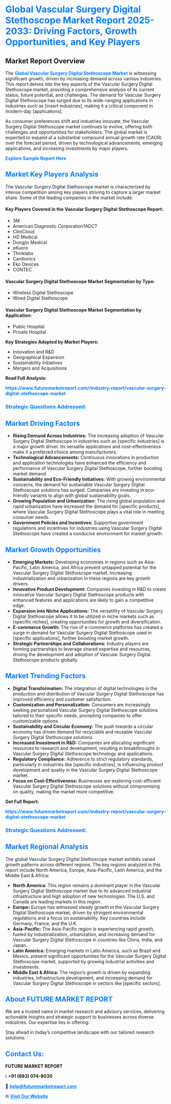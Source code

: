 <h1 style="color: #007BFF;">Global Vascular Surgery Digital Stethoscope Market Report 2025-2033: Driving Factors, Growth Opportunities, and Key Players</h1>

<section id="overview">
<h2>Market Report Overview</h2>
<p>The <a href="https://www.futuremarketreport.com//industry-report/vascular-surgery-digital-stethoscope-market" style="color: #007BFF; text-decoration: none;"><strong>Global Vascular Surgery Digital Stethoscope Market</strong></a> is witnessing significant growth, driven by increasing demand across various industries. This report delves into the key aspects of the Vascular Surgery Digital Stethoscope market, providing a comprehensive analysis of its current status, future potential, and challenges. The demand for Vascular Surgery Digital Stethoscope has surged due to its wide-ranging applications in industries such as [insert industries], making it a critical component in modern-day [applications].</p>
<p>As consumer preferences shift and industries innovate, the Vascular Surgery Digital Stethoscope market continues to evolve, offering both challenges and opportunities for stakeholders. The global market is expected to expand at a substantial compound annual growth rate (CAGR) over the forecast period, driven by technological advancements, emerging applications, and increasing investments by major players.</p>
</section>

<section id="overview">
<p><a href="https://www.futuremarketreport.com//request-sample/reportId=79875" style="color: #007BFF; text-decoration: none;"><strong>Explore Sample Report Here</strong></a></p>
</section>

<section id="key-players">
<h2 style="color: #007BFF;">Market Key Players Analysis</h2>
<p>The Vascular Surgery Digital Stethoscope market is characterized by intense competition among key players striving to capture a larger market share. Some of the leading companies in the market include:</p>
<h4>Key Players Covered in the Vascular Surgery Digital Stethoscope Report:</h4>
<ul><li>3M</li><li>American Diagnostic Corporation?ADC?</li><li>CliniCloud</li><li>HD Medical</li><li>Dongjin Medical</li><li>eKuore</li><li>Thinklabs</li><li>Cardionics</li><li>Eko Devices</li><li>CONTEC</li></ul>
<h4>Vascular Surgery Digital Stethoscope Market Segmentation by Type:</h4>
<ul><li>Wireless Digital Stethoscope</li><li>Wired Digital Stethoscope</li></ul>

<h4>Vascular Surgery Digital Stethoscope Market Segmentation by Application:</h4>
<ul><li>Public Hospital</li><li>Private Hospital</li></ul>
<p><strong>Key Strategies Adopted by Market Players:</strong></p>
<ul>
<li>Innovation and R&D</li>
<li>Geographical Expansion</li>
<li>Sustainability Initiatives</li>
<li>Mergers and Acquisitions</li>
</ul>
</section>

<section>
<p><strong>Read Full Analysis: </strong></p><a href="https://www.futuremarketreport.com//industry-report/vascular-surgery-digital-stethoscope-market" style="color: #007BFF; text-decoration: none;"><strong>https://www.futuremarketreport.com//industry-report/vascular-surgery-digital-stethoscope-market</strong></a>
<h3 style="color: #007BFF;">Strategic Questions Addressed:</h3>
</section>

<section id="driving-factors">
<h2 style="color: #007BFF;">Market Driving Factors</h2>
<ul>
<li><strong>Rising Demand Across Industries:</strong> The increasing adoption of Vascular Surgery Digital Stethoscope in industries such as [specific industries] is a major growth driver. Its versatile applications and cost-effectiveness make it a preferred choice among manufacturers.</li>
<li><strong>Technological Advancements:</strong> Continuous innovations in production and application technologies have enhanced the efficiency and performance of Vascular Surgery Digital Stethoscope, further boosting market demand.</li>
<li><strong>Sustainability and Eco-Friendly Initiatives:</strong> With growing environmental concerns, the demand for sustainable Vascular Surgery Digital Stethoscope solutions has surged. Companies are investing in eco-friendly variants to align with global sustainability goals.</li>
<li><strong>Growing Population and Urbanization:</strong> The rising global population and rapid urbanization have increased the demand for [specific products], where Vascular Surgery Digital Stethoscope plays a vital role in meeting consumer needs.</li>
<li><strong>Government Policies and Incentives:</strong> Supportive government regulations and incentives for industries using Vascular Surgery Digital Stethoscope have created a conducive environment for market growth.</li>
</ul>
</section>

<section id="growth-opportunities">
<h2 style="color: #007BFF;">Market Growth Opportunities</h2>
<ul>
<li><strong>Emerging Markets:</strong> Developing economies in regions such as Asia-Pacific, Latin America, and Africa present untapped potential for the Vascular Surgery Digital Stethoscope market. Increasing industrialization and urbanization in these regions are key growth drivers.</li>
<li><strong>Innovative Product Development:</strong> Companies investing in R&D to create innovative Vascular Surgery Digital Stethoscope products with enhanced features and applications are likely to gain a competitive edge.</li>
<li><strong>Expansion into Niche Applications:</strong> The versatility of Vascular Surgery Digital Stethoscope allows it to be utilized in niche markets such as [specific niches], creating opportunities for growth and diversification.</li>
<li><strong>E-commerce Growth:</strong> The rise of e-commerce platforms has created a surge in demand for Vascular Surgery Digital Stethoscope used in [specific applications], further boosting market growth.</li>
<li><strong>Strategic Partnerships and Collaborations:</strong> Industry players are forming partnerships to leverage shared expertise and resources, driving the development and adoption of Vascular Surgery Digital Stethoscope products globally.</li>
</ul>
</section>

<section id="trending-factors">
<h2 style="color: #007BFF;">Market Trending Factors</h2>
<ul>
<li><strong>Digital Transformation:</strong> The integration of digital technologies in the production and distribution of Vascular Surgery Digital Stethoscope has improved efficiency and customer satisfaction.</li>
<li><strong>Customization and Personalization:</strong> Consumers are increasingly seeking personalized Vascular Surgery Digital Stethoscope solutions tailored to their specific needs, prompting companies to offer customizable options.</li>
<li><strong>Sustainability and Circular Economy:</strong> The push towards a circular economy has driven demand for recyclable and reusable Vascular Surgery Digital Stethoscope solutions.</li>
<li><strong>Increased Investment in R&D:</strong> Companies are allocating significant resources to research and development, resulting in breakthroughs in Vascular Surgery Digital Stethoscope technology and applications.</li>
<li><strong>Regulatory Compliance:</strong> Adherence to strict regulatory standards, particularly in industries like [specific industries], is influencing product development and quality in the Vascular Surgery Digital Stethoscope market.</li>
<li><strong>Focus on Cost-Effectiveness:</strong> Businesses are exploring cost-efficient Vascular Surgery Digital Stethoscope solutions without compromising on quality, making the market more competitive.</li>
</ul>
</section>

<section>
<p><strong>Get Full Report: </strong></p><a href="https://www.futuremarketreport.com//industry-report/vascular-surgery-digital-stethoscope-market" style="color: #007BFF; text-decoration: none;"><strong>https://www.futuremarketreport.com//industry-report/vascular-surgery-digital-stethoscope-market</strong></a>
<h3 style="color: #007BFF;">Strategic Questions Addressed:</h3>
</section>


<section id="regional-analysis">
<h2 style="color: #007BFF;">Market Regional Analysis</h2>
<p>The global Vascular Surgery Digital Stethoscope market exhibits varied growth patterns across different regions. The key regions analyzed in this report include North America, Europe, Asia-Pacific, Latin America, and the Middle East & Africa:</p>
<ul>
<li><strong>North America:</strong> This region remains a dominant player in the Vascular Surgery Digital Stethoscope market due to its advanced industrial infrastructure and high adoption of new technologies. The U.S. and Canada are leading markets in this region.</li>
<li><strong>Europe:</strong> Europe has witnessed steady growth in the Vascular Surgery Digital Stethoscope market, driven by stringent environmental regulations and a focus on sustainability. Key countries include Germany, France, and the U.K.</li>
<li><strong>Asia-Pacific:</strong> The Asia-Pacific region is experiencing rapid growth, fueled by industrialization, urbanization, and increasing demand for Vascular Surgery Digital Stethoscope in countries like China, India, and Japan.</li>
<li><strong>Latin America:</strong> Emerging markets in Latin America, such as Brazil and Mexico, present significant opportunities for the Vascular Surgery Digital Stethoscope market, supported by growing industrial activities and investments.</li>
<li><strong>Middle East & Africa:</strong> The region’s growth is driven by expanding industries, infrastructure development, and increasing demand for Vascular Surgery Digital Stethoscope in sectors like [specific sectors].</li>
</ul>
</section>

<footer>
<h2 style="color: #007BFF;">About FUTURE MARKET REPORT</h2>
<p>We are a trusted name in market research and advisory services, delivering actionable insights and strategic support to businesses across diverse industries. Our expertise lies in offering:</p>

<p>Stay ahead in today’s competitive landscape with our tailored research solutions.</p>

<h2 style="color: #007BFF;">Contact Us:</h2>
<p><strong>FUTURE MARKET REPORT</strong></p>
<p>📞 <strong>+91 (883) 074-8030</strong></p>
<p>📧 <strong><a href="mailto:help@futuremarketreport.com" style="color: #007BFF;">help@futuremarketreport.com</a></strong></p>
<p>🌐 <strong><a href="https://www.futuremarketreport.com/" style="color: #007BFF;">Visit Our Website</a></strong></p>
</footer>